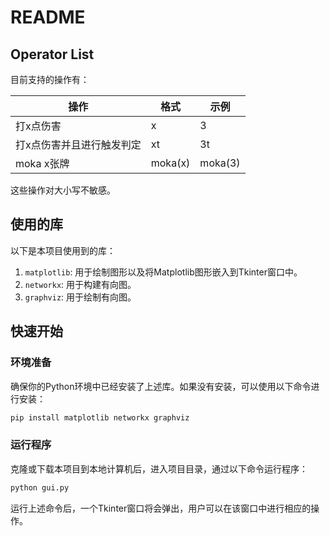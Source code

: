 # README

## Operator List

目前支持的操作有：

| 操作                      | 格式    | 示例    |
|---------------------------|---------|---------|
| 打x点伤害                 | x       | 3       |
| 打x点伤害并且进行触发判定 | xt      | 3t      |
| moka x张牌                | moka(x) | moka(3) |

这些操作对大小写不敏感。

## 使用的库

以下是本项目使用到的库：

1. `matplotlib`: 用于绘制图形以及将Matplotlib图形嵌入到Tkinter窗口中。
2. `networkx`: 用于构建有向图。
3. `graphviz`: 用于绘制有向图。

## 快速开始

### 环境准备

确保你的Python环境中已经安装了上述库。如果没有安装，可以使用以下命令进行安装：

```bash
pip install matplotlib networkx graphviz
```

### 运行程序

克隆或下载本项目到本地计算机后，进入项目目录，通过以下命令运行程序：

```bash
python gui.py
```

运行上述命令后，一个Tkinter窗口将会弹出，用户可以在该窗口中进行相应的操作。
